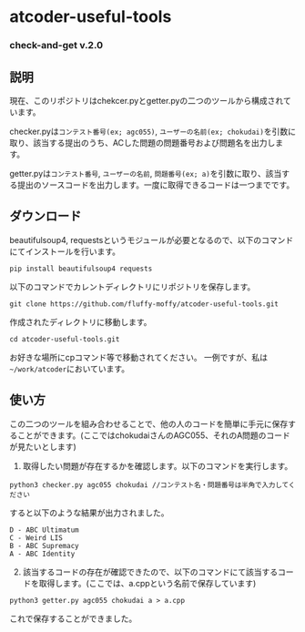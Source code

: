 # atcoder-useful-tools

### check-and-get v.2.0

## 説明
現在、このリポジトリはchekcer.pyとgetter.pyの二つのツールから構成されています。

checker.pyは`コンテスト番号(ex; agc055)`, `ユーザーの名前(ex; chokudai)`を引数に取り、該当する提出のうち、ACした問題の問題番号および問題名を出力します。

getter.pyは`コンテスト番号`, `ユーザーの名前`, `問題番号(ex; a)`を引数に取り、該当する提出のソースコードを出力します。一度に取得できるコードは一つまでです。


## ダウンロード

beautifulsoup4, requestsというモジュールが必要となるので、以下のコマンドにてインストールを行います。

```bash=
pip install beautifulsoup4 requests
```

以下のコマンドでカレントディレクトリにリポジトリを保存します。

```bash=
git clone https://github.com/fluffy-moffy/atcoder-useful-tools.git
```

作成されたディレクトリに移動します。

```bash=
cd atcoder-useful-tools.git
```

お好きな場所にcpコマンド等で移動されてください。
一例ですが、私は`~/work/atcoder`においています。


## 使い方
この二つのツールを組み合わせることで、他の人のコードを簡単に手元に保存することができます。(ここではchokudaiさんのAGC055、それのA問題のコードが見たいとします)

1. 取得したい問題が存在するかを確認します。以下のコマンドを実行します。

```bash=
python3 checker.py agc055 chokudai //コンテスト名・問題番号は半角で入力してください
```

すると以下のような結果が出力されました。

```bash=
D - ABC Ultimatum
C - Weird LIS
B - ABC Supremacy
A - ABC Identity
```

2. 該当するコードの存在が確認できたので、以下のコマンドにて該当するコードを取得します。(ここでは、a.cppという名前で保存しています)

```bash=
python3 getter.py agc055 chokudai a > a.cpp
```

これで保存することができました。
